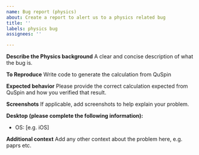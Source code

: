 ```yaml
---
name: Bug report (physics)
about: Create a report to alert us to a physics related bug
title: ''
labels: physics bug
assignees: ''

---
```


**Describe the Physics background**
A clear and concise description of what the bug is.

**To Reproduce**
Write code to generate the calculation from QuSpin

**Expected behavior**
Please provide the correct calculation expected from QuSpin and how you verified that result.

**Screenshots**
If applicable, add screenshots to help explain your problem.

**Desktop (please complete the following information):**
 - OS: [e.g. iOS]

**Additional context**
Add any other context about the problem here, e.g. paprs etc.
